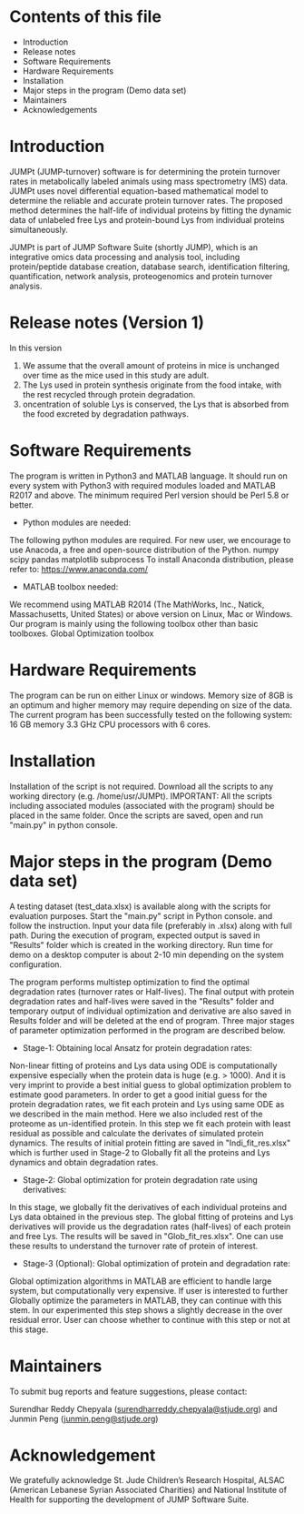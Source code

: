 # Contents of this file
- Introduction
- Release notes
- Software Requirements
- Hardware Requirements
- Installation
- Major steps in the program (Demo data set) 
- Maintainers
- Acknowledgements

# Introduction
JUMPt (JUMP-turnover) software is for determining the protein turnover rates in metabolically labeled animals using mass spectrometry (MS) data. JUMPt uses novel differential equation-based mathematical model to determine the reliable and accurate protein turnover rates. The proposed method determines the half-life of individual proteins by fitting the dynamic data of unlabeled free Lys and protein-bound Lys from individual proteins simultaneously.

JUMPt is part of JUMP Software Suite (shortly JUMP), which is an integrative omics data processing and analysis tool, including protein/peptide database creation, database search, identification filtering, quantification, network analysis, proteogenomics and protein turnover analysis.

# Release notes (Version 1)
In this version 
1. We assume that the overall amount of proteins in mice is unchanged over time as the mice used in this study are adult. 
2. The Lys used in protein synthesis originate from the food intake, with the rest recycled through protein degradation. 
3. oncentration of soluble Lys is conserved, the Lys that is absorbed from the food excreted by degradation pathways. 

# Software Requirements
The program is written in Python3 and MATLAB language. It should run on every system with Python3 with required modules loaded and MATLAB R2017 and above. The minimum required Perl version should be Perl 5.8 or better.

- Python modules are needed:

The following python modules are required. For new user, we encourage to use Anacoda, a free and open-source distribution of the Python.
numpy
scipy
pandas
matplotlib
subprocess 
To install Anaconda distribution, please refer to: https://www.anaconda.com/

- MATLAB toolbox needed: 

We recommend using MATLAB R2014 (The MathWorks, Inc., Natick, Massachusetts, United States) or above version on Linux, Mac or Windows. Our program is mainly using the following toolbox other than basic toolboxes.
Global Optimization toolbox

# Hardware Requirements
The program can be run on either Linux or windows. Memory size of 8GB is an optimum and higher memory may require depending on size of the data.
The current program has been successfully tested on the following system: 16 GB memory 3.3 GHz CPU processors with 6 cores.

# Installation
Installation of the script is not required. Download all the scripts to any working directory (e.g. /home/usr/JUMPt). IMPORTANT: All the scripts including associated modules (associated with the program) should be placed in the same folder. Once the scripts are saved, open and run "main.py" in python console.

# Major steps in the program (Demo data set)

A testing dataset (test_data.xlsx) is available along with the scripts for evaluation purposes. Start the "main.py" script in Python console. and follow the instruction. Input your data file (preferably in .xlsx) along with full path. During the execution of program, expected output is saved in "Results" folder which is created in the working directory. Run time for demo on a desktop computer is about 2-10 min depending on the system configuration.

The program performs multistep optimization to find the optimal degradation rates (turnover rates or Half-lives). The final output with protein degradation rates and half-lives were saved in the "Results" folder and temporary output of individual optimization and derivative are also saved in Results folder and will be deleted at the end of program. Three major stages of parameter optimization performed in the program are described below.

- Stage-1: Obtaining local Ansatz for protein degradation rates:

Non-linear fitting of proteins and Lys data using ODE is computationally expensive especially when the protein data is huge (e.g. > 1000). And it is very imprint to provide a best initial guess to global optimization problem to estimate good parameters. In order to get a good initial guess for the protein degradation rates, we fit each protein and Lys using same ODE as we described in the main method. Here we also included rest of the proteome as un-identified protein.
In this step we fit each protein with least residual as possible and calculate the derivates of simulated protein dynamics. The results of initial protein fitting are saved in "Indi_fit_res.xlsx" which is further used in Stage-2 to Globally fit all the proteins and Lys dynamics and obtain degradation rates.

- Stage-2: Global optimization for protein degradation rate using derivatives:

In this stage, we globally fit the derivatives of each individual proteins and Lys data obtained in the previous step. The global fitting of proteins and Lys derivatives will provide us the degradation rates (half-lives) of each protein and free Lys. The results will be saved in "Glob_fit_res.xlsx". One can use these results to understand the turnover rate of protein of interest.

- Stage-3 (Optional): Global optimization of protein and degradation rate:

Global optimization algorithms in MATLAB are efficient to handle large system, but computationally very expensive. If user is interested to further Globally optimize the parameters in MATLAB, they can continue with this stem. In our experimented this step shows a slightly decrease in the over residual error. User can choose whether to continue with this step or not at this stage.


# Maintainers
To submit bug reports and feature suggestions, please contact:

Surendhar Reddy Chepyala (surendharreddy.chepyala@stjude.org) and Junmin Peng (junmin.peng@stjude.org)

# Acknowledgement
We gratefully acknowledge St. Jude Children’s Research Hospital, ALSAC (American Lebanese Syrian Associated Charities) and National Institute of Health for supporting the development of JUMP Software Suite. 
